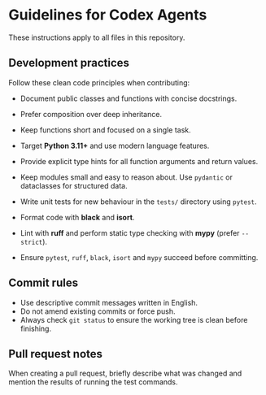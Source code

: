 # Guidelines for Codex Agents

These instructions apply to all files in this repository.

## Development practices

Follow these clean code principles when contributing:
- Document public classes and functions with concise docstrings.
- Prefer composition over deep inheritance.
- Keep functions short and focused on a single task.

- Target **Python 3.11+** and use modern language features.
- Provide explicit type hints for all function arguments and return values.
- Keep modules small and easy to reason about. Use `pydantic` or dataclasses for structured data.
- Write unit tests for new behaviour in the `tests/` directory using `pytest`.
- Format code with **black** and **isort**.
- Lint with **ruff** and perform static type checking with **mypy** (prefer `--strict`).
- Ensure `pytest`, `ruff`, `black`, `isort` and `mypy` succeed before committing.

## Commit rules

- Use descriptive commit messages written in English.
- Do not amend existing commits or force push.
- Always check `git status` to ensure the working tree is clean before finishing.

## Pull request notes

When creating a pull request, briefly describe what was changed and mention the results of running the test commands.


